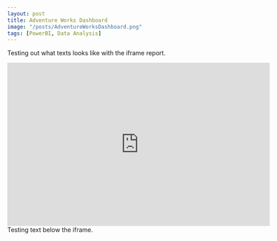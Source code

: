 ```yaml
---
layout: post
title: Adventure Works Dashboard 
image: "/posts/AdventureWorksDashboard.png"
tags: [PowerBI, Data Analysis]
---
```



Testing out what texts looks like with the iframe report. 

<iframe title="AdventureWorks_Dashboard" width="600" height="373.5" src="https://app.powerbi.com/view?r=eyJrIjoiNDUwN2FjY2UtNmM4My00MGE3LThjYmUtZTE4MGJkMTgxMTFiIiwidCI6IjAwM2Q0MTg3LWU2NTgtNDU5ZS1hN2JmLTJiNWE5YWNlMjQ2YSIsImMiOjZ9" frameborder="0" allowFullScreen="true"></iframe>
Testing text below the iframe. 
